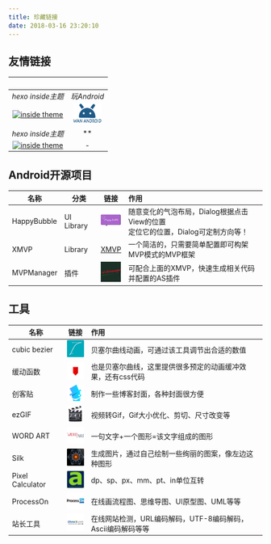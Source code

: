 ```yaml
---
title: 珍藏链接
date: 2018-03-16 23:20:10
---
```


## 友情链接

&nbsp; | &nbsp;
:-:|:-:
*hexo inside主题*|*玩Android*
[![inside theme](https://www.gravatar.com/avatar/d2e25f51b78fbc6bed7db389f38631bc?s=40)](https://github.com/elmorec/hexo-theme-inside)|[![wanandroid](blog/links/wanandroid.png)](http://www.wanandroid.com/)
*hexo inside主题*|**
[![inside theme]()](http://www.留下的光.com/)|-

## Android开源项目

|名称|分类|链接|作用|
|-|-|-|:-|
|HappyBubble|UI Library|[![HappyBubble](blog/links/happybubble.png)](https://github.com/xujiaji/HappyBubble)|随意变化的气泡布局，Dialog根据点击View的位置<br>定位它的位置，Dialog可定制方向等！|
|XMVP|Library|[XMVP](https://github.com/xujiaji/XMVP)|一个简洁的，只需要简单配置即可构架MVP模式的MVP框架|
|MVPManager|插件|[![MVPManager](blog/links/xmvpmanager.png)](https://github.com/xujiaji/MVPManager)|可配合上面的XMVP，快速生成相关代码并配置的AS插件|

## 工具

|名称|链接|作用|
|-|-|:-|
|cubic bezier|[![cubic-bezier](blog/links/cubic-bezier.png)](http://cubic-bezier.com/)|贝塞尔曲线动画，可通过该工具调节出合适的数值|
|缓动函数|[![easings](blog/links/easings.png)](https://easings.net/)|也是贝塞尔曲线，这里提供很多预定的动画缓冲效果，还有css代码|
|创客贴|[![chuangkit](blog/links/chuangkit.png)](https://www.chuangkit.com/)|制作一些博客封面，各种封面很方便|
|ezGIF|[![ezGIF](blog/links/ezgif.png)](https://ezgif.com/)|视频转Gif，Gif大小优化、剪切、尺寸改变等|
|WORD ART|[![WORD ART](blog/links/word-art.png)](https://wordart.com/)|一句文字+一个图形=该文字组成的图形|
|Silk|[![Silk](blog/links/weavesilk.png)](http://weavesilk.com/)|生成图片，通过自己绘制一些绚丽的图案，像左边这种图形|
|Pixel Calculator|[![Pixel Calculator](blog/links/angrytools.png)](http://angrytools.com/android/pixelcalc/)|dp、sp、px、mm、pt、in单位互转|
|ProcessOn|[![ProcessOn](blog/links/processon.png)](https://www.processon.com/)|在线画流程图、思维导图、UI原型图、UML等等|
|站长工具|[![站长工具](blog/links/toolchinaz.png)](http://tool.chinaz.com/tools/unicode.aspx)|在线网站检测，URL编码解码，UTF-8编码解码，Ascii编码解码等等|
